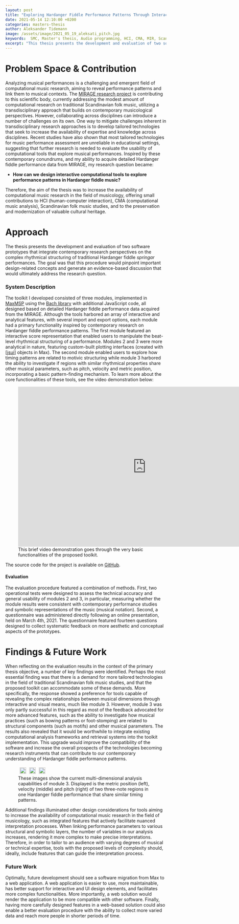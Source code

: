 ```yaml
---
layout: post
title: "Exploring Hardanger Fiddle Performance Patterns Through Interactive Computational Tools"
date: 2021-05-14 12:10:00 +0200
categories: masters-thesis
author: Aleksander Tidemann
image: /assets/image/2021_05_19_aleksati_pitch.jpg
keywords:  SMC, Master's thesis, Audio programming, HCI, CMA, MIR, Scandinavian folk music studies
excerpt: "This thesis presents the development and evaluation of two software applications that integrate contemporary research perspectives on the complex rhythmical structuring of Hardanger fiddle performances."
---
```


# Problem Space & Contribution
Analyzing musical performances is a challenging and emergent field of computational music research, aiming to reveal performance patterns and link them to musical contexts. The [MIRAGE research project](https://www.uio.no/ritmo/english/projects/mirage/) is contributing to this scientific body, currently addressing the modest amount of computational research on traditional Scandinavian folk music, utilizing a transdisciplinary approach that builds on contemporary musicological perspectives. However, collaborating across disciplines can introduce a number of challenges on its own. One way to mitigate challenges inherent in transdisciplinary research approaches is to develop tailored technologies that seek to increase the availability of expertise and knowledge across disciplines. Recent studies have also shown that most tailored technologies for music performance assessment are unreliable in educational settings, suggesting that further research is needed to evaluate the usability of computational tools that explore musical performances. Inspired by these contemporary conundrums, and my ability to acquire detailed Hardanger fiddle performance data from MIRAGE, my research question became:

* **How can we design interactive computational tools to explore performance patterns in Hardanger fiddle music?**

Therefore, the aim of the thesis was to increase the availability of computational music research in the field of musicology, offering small contributions to HCI (human-computer interaction), CMA (computational music analysis), Scandinavian folk music studies, and to the preservation and modernization of valuable cultural heritage.

# Approach
The thesis presents the development and evaluation of two software prototypes that integrate contemporary research perspectives on the complex rhythmical structuring of traditional Hardanger fiddle *springar* performances. The goal was that this procedure would pinpoint important design-related concepts and generate an evidence-based discussion that would ultimately address the research question.

### System Description
The toolkit I developed consisted of three modules, implemented in [MaxMSP](https://cycling74.com/) using the [Bach library](https://www.bachproject.net/) with additional JavaScript code, all designed based on detailed Hardanger fiddle performance data acquired from the MIRAGE. Although the tools harbored an array of interactive and analytical features, with several import and export options, each module had a primary functionality inspired by contemporary research on Hardanger fiddle performance patterns. The first module featured an interactive score representation that enabled users to manipulate the beat-level rhythmical structuring of a performance. Modules 2 and 3 were more analytical in nature, featuring custom-built plotting interfaces (created with [[jsui](https://docs.cycling74.com/max7/refpages/jsui)] objects in Max). The second module enabled users to explore how timing patterns are related to motivic structuring while module 3 harbored the ability to investigate if regions with similar rhythmical properties share other musical parameters, such as pitch, velocity and metric position, incorporating a basic pattern-finding mechanism. To learn more about the core functionalities of these tools, see the video demonstration below:

<figure style="float: none">
  <iframe width="800" height="500"
      src="https://www.youtube.com/embed/fMtfsBs5QBw"
      title="YouTube video player"
      frameborder="0"
      allow="accelerometer;
      100%play;
      clipboard-write;
      encrypted-media;
      gyroscope;
      picture-in-picture"
      allowfullscreen>
    </iframe>
  <figcaption>This brief video demonstration goes through the very basic functionalities of the proposed toolkit.
</figcaption>
</figure>

The source code for the project is available on [GitHub](https://github.com/AleksanderTidemann/hardanger-fiddle-performance-analysis).

#### Evaluation
The evaluation procedure featured a combination of methods. First, two operational tests were designed to assess the technical accuracy and general usability of modules 2 and 3, in particular, measuring whether the module results were consistent with contemporary performance studies and symbolic representations of the music (musical notation). Second, a questionnaire was administered directly following an online presentation, held on March 4th, 2021. The questionnaire featured fourteen questions designed to collect systematic feedback on more aesthetic and conceptual aspects of the prototypes.

# Findings & Future Work
When reflecting on the evaluation results in the context of the primary thesis objective, a number of key findings were identified. Perhaps the most essential finding was that there is a demand for more tailored technologies in the field of traditional Scandinavian folk music studies, and that the proposed toolkit can accommodate some of these demands. More specifically, the response showed a preference for tools capable of revealing the complex relationships between musical dimensions through interactive and visual means, much like module 3. However, module 3 was only partly successful in this regard as most of the feedback advocated for more advanced features, such as the ability to investigate how musical practices (such as bowing patterns or foot-stomping) are related to structural components (such as motifs) and other musical parameters. The results also revealed that it would be worthwhile to integrate existing computational analysis frameworks and retrieval systems into the toolkit implementation. This upgrade would improve the compatibility of the software and increase the overall prospects of the technologies becoming research instruments that can contribute to our contemporary understanding of Hardanger fiddle performance patterns.

<figure>
  <div style="display:flex;">
    <div style="display:flex; padding:5px;">
      <img src="/assets/image/2021_05_19_aleksati_metricposition.jpg" width="100%"/>
    </div>
    <div style="display:flex; padding:5px;">
      <img src="/assets/image/2021_05_19_aleksati_midivelocity.jpg" width="100%"/>
    </div>
    <div style="display:flex; padding:5px;">
      <img src="/assets/image/2021_05_19_aleksati_pitch.jpg" width="100%"/>
    </div>
  </div>
  <figcaption> These images show the current multi-dimensional analysis capabilities of module 3. Displayed is the metric position (left), velocity (middle) and pitch (right) of two three-note regions in one Hardanger fiddle performance that share similar timing patterns.</figcaption>
</figure>

Additional findings illuminated other design considerations for tools aiming to increase the availability of computational music research in the field of musicology, such as integrated features that actively facilitate nuanced interpretation processes. When linking performance parameters to various structural and symbolic layers, the number of variables in our analysis increases, rendering it more complex to make precise interpretations. Therefore, in order to tailor to an audience with varying degrees of musical or technical expertise, tools with the proposed levels of complexity should, ideally, include features that can guide the interpretation process.


### Future Work
Optimally, future development should see a software migration from Max to a web application. A web application is easier to use, more maintainable, has better support for interactive and UI design elements, and facilitates more complex functionalities. More importantly, a web solution would render the application to be more compatible with other software. Finally, having more carefully designed features in a web-based solution could also enable a better evaluation procedure with the ability to collect more varied data and reach more people in shorter periods of time.
